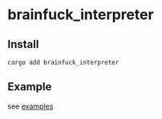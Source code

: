 # brainfuck_interpreter

## Install

```
cargo add brainfuck_interpreter
```

## Example

see [examples](./examples/)
